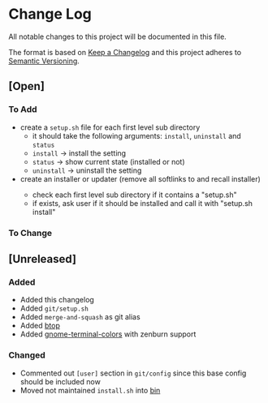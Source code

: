# Change Log

All notable changes to this project will be documented in this file.

The format is based on [Keep a Changelog](http://keepachangelog.com/)
and this project adheres to [Semantic Versioning](http://semver.org/).

## [Open]

### To Add

* create a `setup.sh` file for each first level sub directory
  * it should take the following arguments: `install`, `uninstall` and `status`
  * `install` -> install the setting
  * `status` -> show current state (installed or not)
  * `uninstall` -> uninstall the setting
* create an installer or updater (remove all softlinks to <path> and recall installer)
  * check each first level sub directory if it contains a "setup.sh"
  * if exists, ask user if it should be installed and call it with "setup.sh install"

### To Change

## [Unreleased]

### Added

* Added this changelog
* Added `git/setup.sh`
* Added `merge-and-squash` as git alias
* Added [btop](btop)
* Added [gnome-terminal-colors](https://github.com/gnumoksha/gnome-terminal-colors) with zenburn support

### Changed

* Commented out `[user]` section in `git/config` since this base config should be included now
* Moved not maintained `install.sh` into [bin](bin/)
